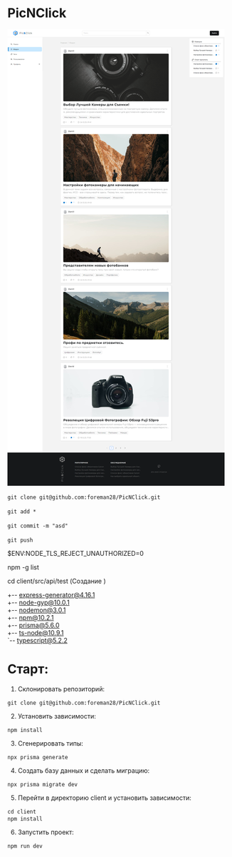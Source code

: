 # PicNClick


![alt](https://github.com/foreman28/PicNClick/blob/main/screenshot.png)


```
git clone git@github.com:foreman28/PicNClick.git

git add *

git commit -m "asd"

git push
```

$ENV:NODE_TLS_REJECT_UNAUTHORIZED=0

npm -g list

cd client/src/api/test (Создание )

+-- express-generator@4.16.1      
+-- node-gyp@10.0.1               
+-- nodemon@3.0.1                 
+-- npm@10.2.1                    
+-- prisma@5.6.0                  
+-- ts-node@10.9.1                
`-- typescript@5.2.2


# Старт:

1. Склонировать репозиторий:
```
git clone git@github.com:foreman28/PicNClick.git
```

2. Установить зависимости:
```
npm install
```

3. Сгенерировать типы:
```
npx prisma generate
```

4. Создать базу данных и сделать миграцию:
```
npx prisma migrate dev
```

5. Перейти в директорию client и установить зависимости:
```
cd client
npm install
```

6. Запустить проект:
```
npm run dev
```
